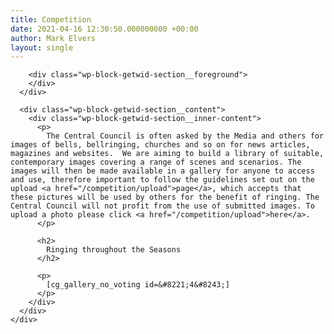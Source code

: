 ```yaml
---
title: Competition
date: 2021-04-16 12:30:50.000000000 +00:00
author: Mark Elvers
layout: single
---
```

<div class="wp-block-getwid-section">
  <div class="wp-block-getwid-section__wrapper">
    <div class="wp-block-getwid-section__inner-wrapper">
      <div class="wp-block-getwid-section__background-holder">
        <div class="wp-block-getwid-section__background">
        </div>
        
        <div class="wp-block-getwid-section__foreground">
        </div>
      </div>
      
      <div class="wp-block-getwid-section__content">
        <div class="wp-block-getwid-section__inner-content">
          <p>
            The Central Council is often asked by the Media and others for images of bells, bellringing, churches and so on for news articles, magazines and websites.  We are aiming to build a library of suitable, contemporary images covering a range of scenes and scenarios. The images will then be made available in a gallery for anyone to access and use, therefore important to follow the guidelines set out on the upload <a href="/competition/upload">page</a>, which accepts that these pictures will be used by others for the benefit of ringing. The Central Council will not profit from the use of submitted images. To upload a photo please click <a href="/competition/upload">here</a>.
          </p>
          
          <h2>
            Ringing throughout the Seasons
          </h2>
          
          <p>
            [cg_gallery_no_voting id=&#8221;4&#8243;]
          </p>
        </div>
      </div>
    </div>
  </div>
</div>
